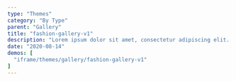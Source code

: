 ```yaml
---
type: "Themes"
category: "By Type"
parent: "Gallery"
title: "fashion-gallery-v1"
description: "Lorem ipsum dolor sit amet, consectetur adipiscing elit. Nunc tempus laoreet leo sit amet iaculis."
date: "2020-08-14"
demos: [
  "iframe/themes/gallery/fashion-gallery-v1"
]
---
```


